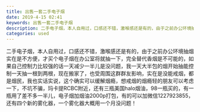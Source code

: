 ```yaml
---
title: 出售一套二手电子烟
date: 2019-4-15 02:41
keywords: 出售一套二手电子烟
description: 二手电子烟，本人自用过，口感还不错，激喉感还是有的，由于之前办公环境抽烟实在是不方便，才买个电子烟在办公室将就抽一下，完全替代香烟是不可能的，如果自己控制力比较强的话一天减少一半儿是没问题，我一天大半包的烟开始抽能控制一天抽一根到两根，现在
categories: used
---
```

<td class="t_f" id="postmessage_3499704">

二手电子烟，本人自用过，口感还不错，激喉感还是有的，由于之前办公环境抽烟实在是不方便，才买个电子烟在办公室将就抽一下，完全替代香烟是不可能的，如果自己控制力比较强的话一天减少一半儿是没问题，我一天大半包的烟开始抽能控制一天抽一根到两根，现在搬家了，也受周围这群群友影响，实在是没能戒烟，都是烟民，我也实话实说，这个确实可以缓解烟瘾，想戒烟的烟瘾轻的朋友可以考虑一下，不坑不骗，玛卡提RCBC附近，还有三瓶美国halo烟油，98一瓶买的，有一瓶用了差不多一半儿，电子烟加烟油2000p打包，有的可以加微信1227923855，还有四个新的雾化器，一个雾化器大概用一个月没问题！<br/>
</td>
